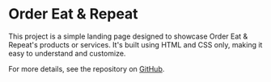 <!DOCTYPE html>
<html lang="en">
<head>
    <meta charset="UTF-8">
    <meta name="viewport" content="width=device-width, initial-scale=1.0">
</head>
<body>
    <h1>Order Eat & Repeat</h1>
    <p>This project is a simple landing page designed to showcase Order Eat & Repeat's products or services. It's built using HTML and CSS only, making it easy to understand and customize.</p>
    <p>For more details, see the repository on <a href="https://github.com/ItsMeRanajit/Food-delivery-website-landing-page.git">GitHub</a>.</p>
</body>
</html>
